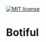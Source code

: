 [![MIT license](http://img.shields.io/badge/license-MIT-brightgreen.svg)](http://opensource.org/licenses/MIT)

# Botiful
